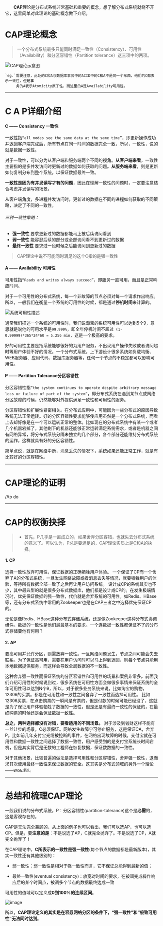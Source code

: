 &emsp;&emsp;**CAP**理论是分布式系统非常基础和重要的概念，想了解分布式系统就绕不开它，这里简单对此理论的基础概念做下介绍。

# CAP理论概念
> 一个分布式系统最多只能同时满足一致性（Consistency）、可用性（Availability）和分区容错性（Partition tolerance）这三项中的两项。

![CAP理论示意图](https://upload-images.jianshu.io/upload_images/1038472-c812f2c8f0f8cea8.jpg?imageMogr2/auto-orient/strip%7CimageView2/2/w/1240)
   
    `eg.`需要注意，此处的C和A与数据库事务中的ACID中的C和A不是同一个东西，他们的C都表示一致性，但是事
         务的A表示Atomicity原子性，而这里的A是Availability可用性。
***
# C  A  P详细介绍

#### C —— Consistency 一致性
一致性指`“all nodes see the same data at the same time”`，即更新操作成功并返回客户端完成后，所有节点在同一时间的数据完全一致，所以，一致性，说的就是数据一致性。

对于一致性，可以分为从客户端和服务端两个不同的视角。**从客户端来看**，一致性主要指的是多并发访问时更新过的数据如何获取的问题。**从服务端来看**，则是更新如何复制分布到整个系统，以保证数据最终一致。

**一致性是因为有并发读写才有的问题**，因此在理解一致性的问题时，一定要注意结合考虑并发读写的场景。

从客户端角度，多进程并发访问时，更新过的数据在不同的进程如何获取的不同策略，决定了不同的一致性。

###### 三种一致性策略：
* **强一致性** 要求更新过的数据都能马上被后续访问看到
* **弱一致性** 能容忍后续的部分或全部访问看不到更新过的数据
* **最终一致性** 要求过一段时候之后能访问到更新过的数据
> CAP理论中说不可能同时满足的这个C指的是强一致性

#### A —— Availability 可用性
可用性指`“Reads and writes always succeed”`，即服务一直可用，而且是正常响应时间。

对于一个可用性的分布式系统，每一个非故障的节点必须对每一个请求作出响应。所以，一般我们在衡量一个系统的可用性的时候，都是通过**停机时间**来计算的。

![系统可用性描述](https://upload-images.jianshu.io/upload_images/1038472-398824316b0b013d.png?imageMogr2/auto-orient/strip%7CimageView2/2/w/1240)

通常我们描述一个系统的可用性时，我们说淘宝的系统可用性可以达到5个9，意思就是说他的可用水平是`99.999%`，即全年停机时间不超过` (1-0.99999)*365*24*60 = 5.256 min`，这是一个极高的要求。

好的可用性主要是指系统能够很好的为用户服务，不出现用户操作失败或者访问超时等用户体验不好的情况。一个分布式系统，上下游设计很多系统如负载均衡、WEB服务器、应用代码、数据库服务器等，任何一个节点的不稳定都可以影响可用性。

#### P —— Partition Tolerance分区容错性
分区容错性指`“the system continues to operate despite arbitrary message loss or failure of part of the system”`，即分布式系统在遇到某节点或网络分区故障的时候，仍然能够对外提供满足一致性和可用性的服务。

分区容错性和扩展性紧密相关。在分布式应用中，可能因为一些分布式的原因导致系统无法正常运转。好的分区容错性要求能够使应用虽然是一个分布式系统，而看上去却好像是在一个可以运转正常的整体。比如现在的分布式系统中有某一个或者几个机器宕掉了，其他剩下的机器还能够正常运转满足系统需求，或者是机器之间有网络异常，将分布式系统分隔未独立的几个部分，各个部分还能维持分布式系统的运作，这样就具有好的分区容错性。

简单点说，就是在网络中断，消息丢失的情况下，系统如果还能正常工作，就是有比较好的分区容错性。
***
# CAP理论的证明
//to do
***
# CAP的权衡抉择

> * 首先，P几乎是一直成立的，如果舍弃分区容错，也就失去分布式系统的意义了。可以认为，P总是要满足的，CAP理论实质上是C和A的抉择。

#### 1. CP
选择一致性放弃可用性，保证数据的正确牺牲用户体验。
一个保证了CP而一个舍弃了A的分布式系统，一旦发生网络故障或者消息丢失等情况，就要牺牲用户的体验，等待所有数据全部一致了之后再让用户访问系统。
设计成CP的系统其实也不少，其中最典型的就是很多分布式数据库，他们都是设计成CP的。在发生极端情况时，优先保证数据的强一致性，代价就是舍弃系统的可用性。如Redis、HBase等，还有分布式系统中常用的Zookeeper也是在CAP三者之中选择优先保证CP的。

无论是像Redis、HBase这种分布式存储系统，还是像Zookeeper这种分布式协调组件。数据的一致性是他们最最基本的要求。一个连数据一致性都保证不了的分布式存储要他有何用？
#### 2. AP
要高可用并允许分区，则需放弃一致性。一旦网络问题发生，节点之间可能会失去联系。为了保证高可用，需要在用户访问时可以马上得到返回，则每个节点只能用本地数据提供服务，而这样会导致全局数据的不一致性。

这种舍弃强一致性而保证系统的分区容错性和可用性的场景和案例非常多。前面我们介绍可用性的时候说到过，很多系统在可用性方面会做很多事情来保证系统的全年可用性可以达到N个9，所以，对于很多业务系统来说，比如淘宝的购物，12306的买票。都是在可用性和一致性之间舍弃了一致性而选择可用性。
比如12306买票，在点击购票的一瞬间是有票的，但是付款的时候可能已经没了，这就是为了保证用户体验牺牲了数据的一致性，但是还是有最终一致性的保证的，在最终购票的时候还是会保证数据一致性。

**总之，两种选择都没有对错，要看适用的不同场景。**
对于涉及到钱财这样不能有一丝让步的场景，C必须保证。网络发生故障宁可停止服务，这是保证CA，舍弃P。比如前几年支付宝光缆被挖断的事件，在网络出现故障的时候，支付宝就在可用性和数据一致性之间选择了数据一致性，用户感受到的是支付宝系统长时间宕机，但是其实背后是无数的工程师在恢复数据，保证数数据的一致性。

对于其他场景，比较普遍的做法是选择可用性和分区容错性，舍弃强一致性，退而求其次使用最终一致性来保证数据的安全。这其实是分布式领域的另外一个理论——`BASE理论`。

***

# 总结和梳理CAP理论
一般我们说的分布式系统，P：分区容错性(partition-tolerance)这个是**必需**的，这是客观存在的。

CAP是无法完全兼顾的，从上面的例子也可以看出，我们可以选AP，也可以选CP。但是，要**注意的是**：不是说选了AP，C就完全抛弃了。不是说选了CP，A就完全抛弃了！

在CAP理论中，**C所表示的一致性是强一致性**(每个节点的数据都是最新版本)，其实一致性还有其他级别的：

*   弱一致性：弱一致性是相对于强一致性而言，它不保证总能得到最新的值；

*   最终一致性(eventual consistency)：放宽对时间的要求，在被调完成操作响应后的某个时间点，被调多个节点的数据最终达成一致

可用性的值域可以定义成**0到100%的连续区间**。

![image](http://upload-images.jianshu.io/upload_images/1038472-fe59b563979dd591?imageMogr2/auto-orient/strip%7CimageView2/2/w/1240)

所以，**CAP理论定义的其实是在容忍网络分区的条件下，“强一致性”和“极致可用性”无法同时达到**。
